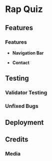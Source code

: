 # Rap Quiz

## Features 


### Features

- __Navigation Bar__


- __Contact__ 

## Testing 


### Validator Testing 


### Unfixed Bugs


## Deployment



## Credits 
 

### Media


